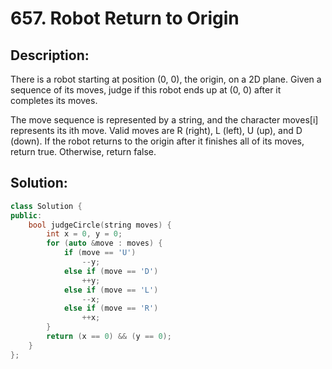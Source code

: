 # 657. Robot Return to Origin

## Description:

There is a robot starting at position (0, 0), the origin, on a 2D plane. Given a sequence of its moves, judge if this robot ends up at (0, 0) after it completes its moves.

The move sequence is represented by a string, and the character moves[i] represents its ith move. Valid moves are R (right), L (left), U (up), and D (down). If the robot returns to the origin after it finishes all of its moves, return true. Otherwise, return false.

## Solution:

```c++
class Solution {
public:
    bool judgeCircle(string moves) {
        int x = 0, y = 0;
        for (auto &move : moves) {
            if (move == 'U')
                --y;
            else if (move == 'D')
                ++y;
            else if (move == 'L')
                --x;
            else if (move == 'R')
                ++x;
        }
        return (x == 0) && (y == 0);
    }
};
```

<!-- remark：

-  -->
